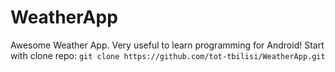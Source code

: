 WeatherApp
==========

Awesome Weather App. Very useful to learn programming for Android!
Start with clone repo:
`git clone https://github.com/tot-tbilisi/WeatherApp.git`
